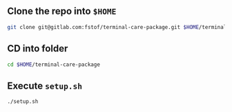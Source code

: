 ## Clone the repo into `$HOME`
```bash
git clone git@gitlab.com:fstof/terminal-care-package.git $HOME/terminal-care-package
```

## CD into folder
```bash
cd $HOME/terminal-care-package
```

## Execute `setup.sh`
```bash
./setup.sh
```